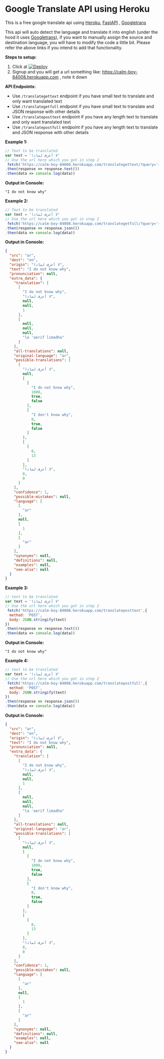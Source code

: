 # Google Translate API using Heroku
This is a free google translate api using [Heroku](https://github.com/heroku/python-getting-started "Heroku"), [FastAPI](https://fastapi.tiangolo.com/tutorial/first-steps/ "FastAPI") , [Googletrans](https://github.com/ssut/py-googletrans "Googletrans")  

This api will auto detect the language and translate it into english (under the hood it uses [Googletrans](https://github.com/ssut/py-googletrans "Googletrans")), if you want to manually assign the source and destination language, you will have to modify the code a little bit. Please refer the above links if you intend to add that functionality.

**Steps to setup:**
1. Click at [![Deploy](https://www.herokucdn.com/deploy/button.svg)](https://heroku.com/deploy)
2. Signup and you will get a url something like: https://calm-boy-84008.herokuapp.com ,  note it down

**API Endpoints:**
- Use `/translategettext` endpoint if you have small text to translate and only want translated text
- Use `/translategetfull` endpoint if you have small text to translate and JSON response with other details
- Use `/translateposttext` endpoint if you have any length text to translate and only want translated text
- Use `/translatepostfull` endpoint if you have any length text to translate and JSON response with other details

**Example 1:**
```javascript
// Text to be translated
var text = 'لا أعرف لماذا'
// Use the url here which you got in step 2
 fetch('https://calm-boy-84008.herokuapp.com/translategettext/?query='+encodeURIComponent(text))
.then(response => response.text())
.then(data => console.log(data))
```

**Output in Console:**

`"I do not know why"`

**Example 2:**
```javascript
// Text to be translated
var text = 'لا أعرف لماذا'
// Use the url here which you got in step 2
 fetch('https://calm-boy-84008.herokuapp.com/translategetfull/?query='+encodeURIComponent(text))
.then(response => response.json())
.then(data => console.log(data))
```

**Output in Console:**
```json
{
  "src": "ar",
  "dest": "en",
  "origin": "لا أعرف لماذا",
  "text": "I do not know why",
  "pronunciation": null,
  "extra_data": {
    "translation": [
      [
        "I do not know why",
        "لا أعرف لماذا",
        null,
        null,
        1
      ],
      [
        null,
        null,
        null,
        "la 'aerif limadha"
      ]
    ],
    "all-translations": null,
    "original-language": "ar",
    "possible-translations": [
      [
        "لا أعرف لماذا",
        null,
        [
          [
            "I do not know why",
            1000,
            true,
            false
          ],
          [
            "I don't know why",
            0,
            true,
            false
          ]
        ],
        [
          [
            0,
            13
          ]
        ],
        "لا أعرف لماذا",
        0,
        0
      ]
    ],
    "confidence": 1,
    "possible-mistakes": null,
    "language": [
      [
        "ar"
      ],
      null,
      [
        1
      ],
      [
        "ar"
      ]
    ],
    "synonyms": null,
    "definitions": null,
    "examples": null,
    "see-also": null
  }
}

```

**Example 3:**
```javascript
// text to be translated
var text = 'لا أعرف لماذا'
// Use the url here which you got in step 2
 fetch('https://calm-boy-84008.herokuapp.com/translateposttext',{
  method: 'POST',
  body: JSON.stringify(text)
})
.then(response => response.text())
.then(data => console.log(data))
```

**Output in Console:**

`"I do not know why"`

**Example 4:**
```javascript
// text to be translated
var text = 'لا أعرف لماذا'
// Use the url here which you got in step 2
 fetch('https://calm-boy-84008.herokuapp.com/translatepostfull',{
  method: 'POST',
  body: JSON.stringify(text)
})
.then(response => response.json())
.then(data => console.log(data))
```


**Output in Console:**
```json
{
  "src": "ar",
  "dest": "en",
  "origin": "لا أعرف لماذا",
  "text": "I do not know why",
  "pronunciation": null,
  "extra_data": {
    "translation": [
      [
        "I do not know why",
        "لا أعرف لماذا",
        null,
        null,
        1
      ],
      [
        null,
        null,
        null,
        "la 'aerif limadha"
      ]
    ],
    "all-translations": null,
    "original-language": "ar",
    "possible-translations": [
      [
        "لا أعرف لماذا",
        null,
        [
          [
            "I do not know why",
            1000,
            true,
            false
          ],
          [
            "I don't know why",
            0,
            true,
            false
          ]
        ],
        [
          [
            0,
            13
          ]
        ],
        "لا أعرف لماذا",
        0,
        0
      ]
    ],
    "confidence": 1,
    "possible-mistakes": null,
    "language": [
      [
        "ar"
      ],
      null,
      [
        1
      ],
      [
        "ar"
      ]
    ],
    "synonyms": null,
    "definitions": null,
    "examples": null,
    "see-also": null
  }
}

```
